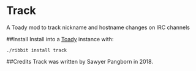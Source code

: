 # Track
A Toady mod to track nickname and hostname changes on IRC channels

##Install
Install into a [Toady](https://github.com/TomFrost/Toady) instance with:

    ./ribbit install track

##Credits
Track was written by Sawyer Pangborn in 2018.

